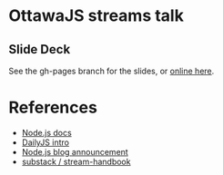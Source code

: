 # OttawaJS streams talk

## Slide Deck
See the gh-pages branch for the slides,
or [online here](http://daniel-lauzon.com/ottawajs-streams/).

 
# References

* [Node.js docs](http://nodejs.org/api/stream.html)
* [DailyJS intro](http://dailyjs.com/2013/04/01/streams-streams-streams/)
* [Node.js blog announcement](http://blog.nodejs.org/2012/12/21/streams2/)
* [substack / stream-handbook](https://github.com/substack/stream-handbook)
